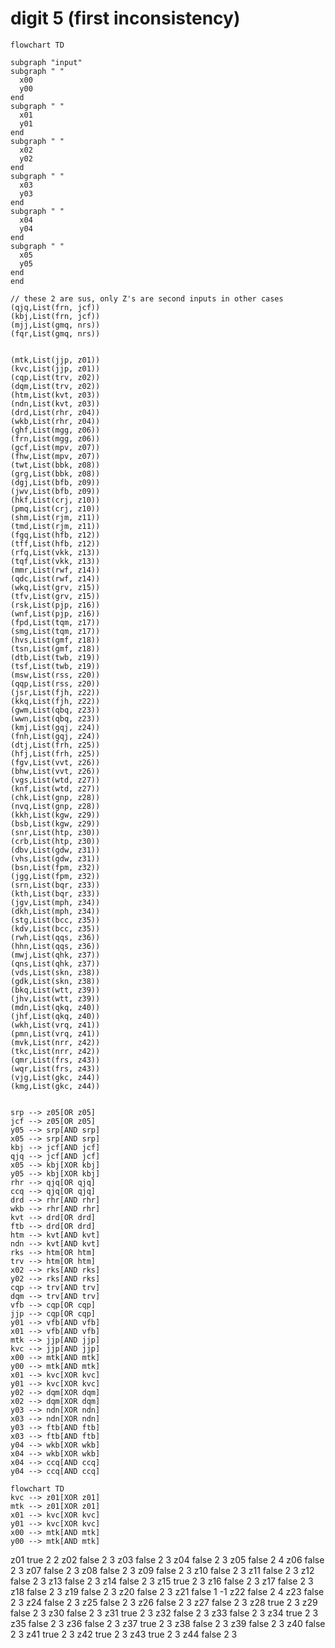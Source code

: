 
# digit 5 (first inconsistency)

```mermaid
flowchart TD

subgraph "input"
subgraph " "
  x00
  y00
end
subgraph " "
  x01
  y01
end
subgraph " "
  x02
  y02
end
subgraph " "
  x03
  y03
end
subgraph " "
  x04
  y04
end
subgraph " "
  x05
  y05
end
end

// these 2 are sus, only Z's are second inputs in other cases
(qjq,List(frn, jcf))
(kbj,List(frn, jcf))
(mjj,List(gmq, nrs))
(fqr,List(gmq, nrs))


(mtk,List(jjp, z01))
(kvc,List(jjp, z01))
(cqp,List(trv, z02))
(dqm,List(trv, z02))
(htm,List(kvt, z03))
(ndn,List(kvt, z03))
(drd,List(rhr, z04))
(wkb,List(rhr, z04))
(ghf,List(mgg, z06))
(frn,List(mgg, z06))
(gcf,List(mpv, z07))
(fhw,List(mpv, z07))
(twt,List(bbk, z08))
(grg,List(bbk, z08))
(dgj,List(bfb, z09))
(jwv,List(bfb, z09))
(hkf,List(crj, z10))
(pmq,List(crj, z10))
(shm,List(rjm, z11))
(tmd,List(rjm, z11))
(fgq,List(hfb, z12))
(tff,List(hfb, z12))
(rfq,List(vkk, z13))
(tqf,List(vkk, z13))
(mmr,List(rwf, z14))
(qdc,List(rwf, z14))
(wkq,List(grv, z15))
(tfv,List(grv, z15))
(rsk,List(pjp, z16))
(wnf,List(pjp, z16))
(fpd,List(tqm, z17))
(smg,List(tqm, z17))
(hvs,List(gmf, z18))
(tsn,List(gmf, z18))
(dtb,List(twb, z19))
(tsf,List(twb, z19))
(msw,List(rss, z20))
(qqp,List(rss, z20))
(jsr,List(fjh, z22))
(kkq,List(fjh, z22))
(gwm,List(qbq, z23))
(wwn,List(qbq, z23))
(kmj,List(gqj, z24))
(fnh,List(gqj, z24))
(dtj,List(frh, z25))
(hfj,List(frh, z25))
(fgv,List(vvt, z26))
(bhw,List(vvt, z26))
(vgs,List(wtd, z27))
(knf,List(wtd, z27))
(chk,List(gnp, z28))
(nvq,List(gnp, z28))
(kkh,List(kgw, z29))
(bsb,List(kgw, z29))
(snr,List(htp, z30))
(crb,List(htp, z30))
(dbv,List(gdw, z31))
(vhs,List(gdw, z31))
(bsn,List(fpm, z32))
(jgg,List(fpm, z32))
(srn,List(bqr, z33))
(kth,List(bqr, z33))
(jgv,List(mph, z34))
(dkh,List(mph, z34))
(stg,List(bcc, z35))
(kdv,List(bcc, z35))
(rwh,List(qqs, z36))
(hhn,List(qqs, z36))
(mwj,List(qhk, z37))
(qns,List(qhk, z37))
(vds,List(skn, z38))
(gdk,List(skn, z38))
(bkq,List(wtt, z39))
(jhv,List(wtt, z39))
(mdn,List(qkq, z40))
(jhf,List(qkq, z40))
(wkh,List(vrq, z41))
(pmn,List(vrq, z41))
(mvk,List(nrr, z42))
(tkc,List(nrr, z42))
(qmr,List(frs, z43))
(wqr,List(frs, z43))
(vjg,List(gkc, z44))
(kmg,List(gkc, z44))


srp --> z05[OR z05]
jcf --> z05[OR z05]
y05 --> srp[AND srp]
x05 --> srp[AND srp]
kbj --> jcf[AND jcf]
qjq --> jcf[AND jcf]
x05 --> kbj[XOR kbj]
y05 --> kbj[XOR kbj]
rhr --> qjq[OR qjq]
ccq --> qjq[OR qjq]
drd --> rhr[AND rhr]
wkb --> rhr[AND rhr]
kvt --> drd[OR drd]
ftb --> drd[OR drd]
htm --> kvt[AND kvt]
ndn --> kvt[AND kvt]
rks --> htm[OR htm]
trv --> htm[OR htm]
x02 --> rks[AND rks]
y02 --> rks[AND rks]
cqp --> trv[AND trv]
dqm --> trv[AND trv]
vfb --> cqp[OR cqp]
jjp --> cqp[OR cqp]
y01 --> vfb[AND vfb]
x01 --> vfb[AND vfb]
mtk --> jjp[AND jjp]
kvc --> jjp[AND jjp]
x00 --> mtk[AND mtk]
y00 --> mtk[AND mtk]
x01 --> kvc[XOR kvc]
y01 --> kvc[XOR kvc]
y02 --> dqm[XOR dqm]
x02 --> dqm[XOR dqm]
y03 --> ndn[XOR ndn]
x03 --> ndn[XOR ndn]
y03 --> ftb[AND ftb]
x03 --> ftb[AND ftb]
y04 --> wkb[XOR wkb]
x04 --> wkb[XOR wkb]
x04 --> ccq[AND ccq]
y04 --> ccq[AND ccq]
```

```mermaid
flowchart TD
kvc --> z01[XOR z01]
mtk --> z01[XOR z01]
x01 --> kvc[XOR kvc]
y01 --> kvc[XOR kvc]
x00 --> mtk[AND mtk]
y00 --> mtk[AND mtk]
```


z01 true 2 2
z02 false 2 3
z03 false 2 3
z04 false 2 3
z05 false 2 4
z06 false 2 3
z07 false 2 3
z08 false 2 3
z09 false 2 3
z10 false 2 3
z11 false 2 3
z12 false 2 3
z13 false 2 3
z14 false 2 3
z15 true 2 3
z16 false 2 3
z17 false 2 3
z18 false 2 3
z19 false 2 3
z20 false 2 3
z21 false 1 -1
z22 false 2 4
z23 false 2 3
z24 false 2 3
z25 false 2 3
z26 false 2 3
z27 false 2 3
z28 true 2 3
z29 false 2 3
z30 false 2 3
z31 true 2 3
z32 false 2 3
z33 false 2 3
z34 true 2 3
z35 false 2 3
z36 false 2 3
z37 true 2 3
z38 false 2 3
z39 false 2 3
z40 false 2 3
z41 true 2 3
z42 true 2 3
z43 true 2 3
z44 false 2 3